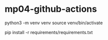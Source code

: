 # mp04-github-actions



python3 -m venv venv
source venv/bin/activate

pip install -r requirements/requirements.txt
